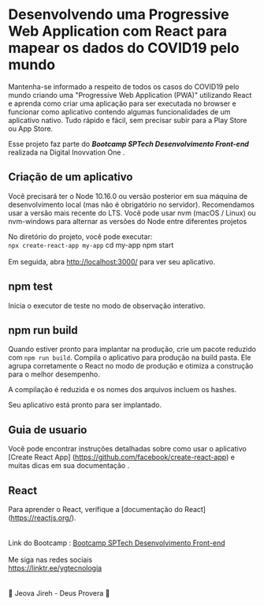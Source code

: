 # Desenvolvendo uma Progressive Web Application com React para mapear os dados do COVID19 pelo mundo

Mantenha-se informado a respeito de todos os casos do COVID19 pelo mundo criando uma "Progressive Web Application (PWA)" utilizando React e aprenda como criar uma aplicação para ser executada no browser e funcionar como aplicativo contendo algumas funcionalidades de um aplicativo nativo. Tudo rápido e fácil, sem precisar subir para a Play Store ou App Store.

Esse projeto faz parte do ***Bootcamp SPTech Desenvolvimento Front-end***  realizada na Digital Inovvation One  .

## Criação de um aplicativo

Você precisará ter o Node 10.16.0 ou versão posterior em sua máquina de desenvolvimento local (mas não é obrigatório no servidor). Recomendamos usar a versão mais recente do LTS. Você pode usar nvm (macOS / Linux) ou nvm-windows para alternar as versões do Node entre diferentes projetos

No diretório do projeto, você pode executar:
<br>
`npx create-react-app my-app` 
cd my-app
npm start
<br>
<br>
Em seguida, abra [http://localhost:3000/](http://localhost:3000/) para ver seu aplicativo. <br>

## npm test

Inicia o executor de teste no modo de observação interativo.

## npm run build 

Quando estiver pronto para implantar na produção, crie um pacote reduzido com `npm run build`.
Compila o aplicativo para produção na build pasta.
Ele agrupa corretamente o React no modo de produção e otimiza a construção para o melhor desempenho.

A compilação é reduzida e os nomes dos arquivos incluem os hashes.

Seu aplicativo está pronto para ser implantado.

##  Guia de usuario
Você pode encontrar instruções detalhadas sobre como usar o aplicativo [Create React App] (https://github.com/facebook/create-react-app) e muitas dicas em sua documentação .


##  React

Para aprender o React, verifique a [documentação do React] (https://reactjs.org/).
<br>
<br>				
Link do Bootcamp : <a href="https://digitalinnovation.one/bootcamps/sp-tech-desenvolvimento-front-end/">Bootcamp SPTech Desenvolvimento Front-end</a>
<br>
<br>
Me siga nas redes sociais<br>
https://linktr.ee/ygtecnologia
<br><br><br>
🙏 Jeova Jireh - Deus Provera 🙏